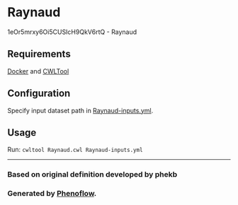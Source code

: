 # Raynaud

1eOr5mrxy6Oi5CUSIcH9QkV6rtQ - Raynaud

## Requirements

[Docker](https://docs.docker.com/install/) and [CWLTool](https://github.com/common-workflow-language/cwltool#install)

## Configuration

Specify input dataset path in [Raynaud-inputs.yml](Raynaud-inputs.yml).

## Usage

Run: `cwltool Raynaud.cwl Raynaud-inputs.yml`

***

### Based on original definition developed by phekb
### Generated by [Phenoflow](https://kclhi.org/phenoflow).
